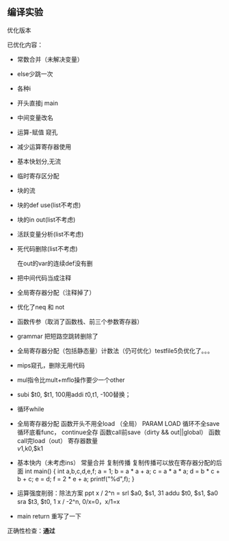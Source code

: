 ## 编译实验

优化版本

已优化内容：

* 常数合并（未解决变量）

* else少跳一次

* 各种i

* 开头直接j main

* 中间变量改名

* 运算-赋值 窥孔

* 减少运算寄存器使用

* 基本快划分,无流

* 临时寄存区分配

* 块的流

* 块的def use(list不考虑)

* 块的in out(list不考虑)

* 活跃变量分析(list不考虑)

* 死代码删除(list不考虑)

  在out的var的连续def没有删
  
* 把中间代码当成注释

* 全局寄存器分配（注释掉了）

* 优化了neq 和 not

* 函数传参（取消了函数栈、前三个参数寄存器）

* grammar 把短路空跳转删除了

* 全局寄存器分配（包括静态量）计数法（仍可优化）testfile5负优化了。。。

* mips窥孔，删除无用代码

* mul指令比mult+mflo操作要少一个other

* subi $t0, $t1, 100用addi $t0,$t1, -100替换；

* 循环while

* 全局寄存器分配
   		函数开头不用全load （全局）
      		PARAM LOAD
      		循环不全save 循环底看func， continue全存
      		函数call前save（dirty && out||global）
      		函数call完load（out）
      		寄存器数量	
      		$v1,$k0,$k1
   
* 基本快内（未考虑ins）
    		常量合并
        		复制传播
               复制传播可以放在寄存器分配的后面
        		int main() {
        		int a,b,c,d,e,f;
        		a = 1;
        		b = a * a + a;
        		c = a * a * a;
        		d = b * c + b + c;
        		e = d;
        		f = 2 * e + a;
        		printf("%d",f);
        		}

* 运算强度削弱：除法方案 ppt
  	x / 2^n = 
  		srl $a0, $s1, 31
  		addu $t0, $s1, $a0
  		sra $t3, $t0, 1
  	x / -2^n, 0/x=0，x/1=x
  
* main return 重写了一下



正确性检查：**通过**
